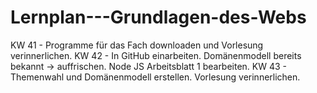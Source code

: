 # Lernplan---Grundlagen-des-Webs

KW 41 - Programme für das Fach downloaden und Vorlesung verinnerlichen.
KW 42 - In GitHub einarbeiten. Domänenmodell bereits bekannt -> auffrischen. Node JS Arbeitsblatt 1 bearbeiten.
KW 43 - Themenwahl und Domänenmodell erstellen. Vorlesung verinnerlichen.
